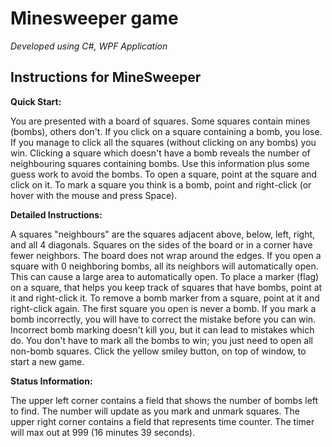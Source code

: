 # Minesweeper game

*Developed using C#, WPF Application*

## Instructions for MineSweeper

**Quick Start:**

You are presented with a board of squares. Some squares contain mines (bombs), others don't. If you click on a square containing a bomb, you lose. If you manage to click all the squares (without clicking on any bombs) you win.
Clicking a square which doesn't have a bomb reveals the number of neighbouring squares containing bombs. Use this information plus some guess work to avoid the bombs.
To open a square, point at the square and click on it. To mark a square you think is a bomb, point and right-click (or hover with the mouse and press Space).

**Detailed Instructions:**

A squares "neighbours" are the squares adjacent above, below, left, right, and all 4 diagonals. Squares on the sides of the board or in a corner have fewer neighbors. The board does not wrap around the edges.
If you open a square with 0 neighboring bombs, all its neighbors will automatically open. This can cause a large area to automatically open.
To place a marker (flag) on a square, that helps you keep track of squares that have bombs, point at it and right-click it.
To remove a bomb marker from a square, point at it and right-click again.
The first square you open is never a bomb.
If you mark a bomb incorrectly, you will have to correct the mistake before you can win. Incorrect bomb marking doesn't kill you, but it can lead to mistakes which do.
You don't have to mark all the bombs to win; you just need to open all non-bomb squares.
Click the yellow smiley button, on top of window, to start a new game.

**Status Information:**

The upper left corner contains a field that shows the number of bombs left to find. The number will update as you mark and unmark squares.
The upper right corner contains a field that represents time counter. The timer will max out at 999 (16 minutes 39 seconds).
